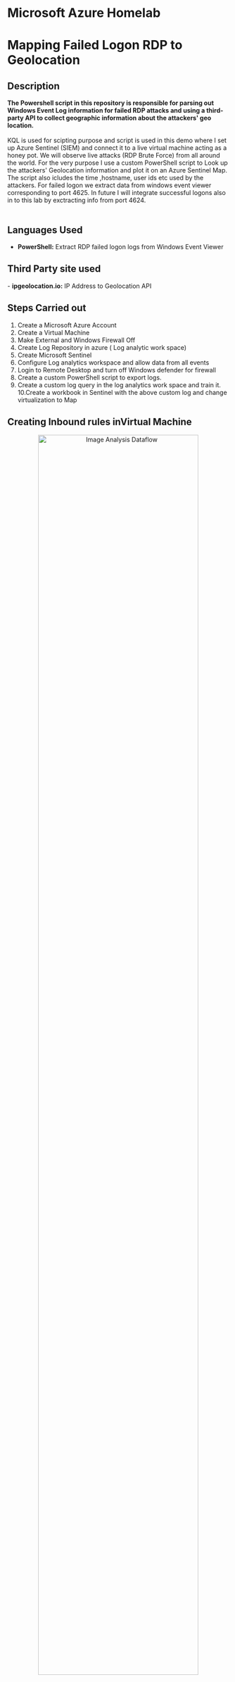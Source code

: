 # Microsoft Azure Homelab
<h1>Mapping Failed Logon RDP to Geolocation</h1>





<h2>Description</h2>
<b>The Powershell script in this repository is responsible for parsing out Windows Event Log information for failed RDP attacks and using a third-party API to collect geographic information about the attackers' geo location.
</b>
<br />
<br />
KQL is used for scipting purpose and script is used in this demo where I set up Azure Sentinel (SIEM) and connect it to a live virtual machine acting as a honey pot.
We will observe live attacks (RDP Brute Force) from all around the world. For the very purpose I use a custom PowerShell script to
Look up the attackers' Geolocation information and plot it on an Azure Sentinel Map. The script also icludes the time ,hostname, user ids etc used by the attackers.
For failed logon we extract data from windows event viewer corresponding to port 4625. In future I will integrate successful logons also in to this lab by exctracting info from port 4624.
<br />
<br />

</p>
<h2>Languages Used</h2>

- <b>PowerShell:</b> Extract RDP failed logon logs from Windows Event Viewer 

<h2>Third Party site used</h2>
- <b>ipgeolocation.io:</b> IP Address to Geolocation API

<h2>Steps Carried out</h2>

1. Create a Microsoft Azure Account 
2. Create a Virtual Machine<br>
3. Make External and Windows Firewall Off
4. Create Log Repository in azure ( Log analytic work space)
5. Create Microsoft Sentinel 
6. Configure Log analytics workspace and allow data from all events
7. Login to Remote Desktop and turn off Windows defender for firewall
8. Create a custom PowerShell script to export logs.
9. Create a custom log query in the log analytics work space and train it.
10.Create a workbook in Sentinel with the above custom log and change virtualization to Map
   
<h2>Creating Inbound rules inVirtual Machine</h2>

<p align="center">
<img src="https://i.imgur.com/3ZGto83.png" (https://imgur.com/2MViSiL) height="85%" width="85%" alt="Image Analysis Dataflow"/>
</p>

<h2>Configuring Security Center</h2>

<p align="center">
<img src="https://i.imgur.com/0wLjEQ4.png" (https://imgur.com/2MViSiL) height="85%" width="85%" alt="Image Analysis Dataflow"/>
</p>

<h2>Sentinel Custom log and Attack from Taiwan</h2>

<p align="center">
<img src="https://i.imgur.com/qKiyIvU.png" (https://imgur.com/2MViSiL) height="85%" width="85%" alt="Image Analysis Dataflow"/>
</p>

<h2>Configuring Workbook and map settings</h2>

<p align="center">
<img src="https://i.imgur.com/zGcdVff.png" (https://imgur.com/2MViSiL) height="85%" width="85%" alt="Image Analysis Dataflow"/>
</p>

<h2>World map of incoming attacks after 24 hours (built custom logs including geodata)</h2>

<p align="center">
<img src="https://i.imgur.com/OcLUp3b.png" height="85%" width="85%" alt="Image Analysis Dataflow"/>
</p>


<!--
 ```diff
- text in red
+ text in green
! text in orange
# text in gray
@@ text in purple (and bold)@@
```
--!>
